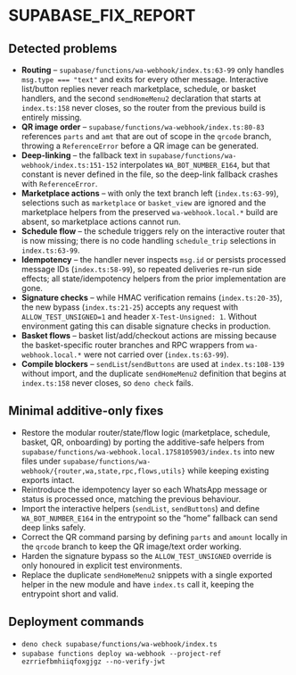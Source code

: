 # SUPABASE_FIX_REPORT

## Detected problems
- **Routing** – `supabase/functions/wa-webhook/index.ts:63-99` only handles `msg.type === "text"` and exits for every other message. Interactive list/button replies never reach marketplace, schedule, or basket handlers, and the second `sendHomeMenu2` declaration that starts at `index.ts:158` never closes, so the router from the previous build is entirely missing.
- **QR image order** – `supabase/functions/wa-webhook/index.ts:80-83` references `parts` and `amt` that are out of scope in the `qrcode` branch, throwing a `ReferenceError` before a QR image can be generated.
- **Deep-linking** – the fallback text in `supabase/functions/wa-webhook/index.ts:151-152` interpolates `WA_BOT_NUMBER_E164`, but that constant is never defined in the file, so the deep-link fallback crashes with `ReferenceError`.
- **Marketplace actions** – with only the text branch left (`index.ts:63-99`), selections such as `marketplace` or `basket_view` are ignored and the marketplace helpers from the preserved `wa-webhook.local.*` build are absent, so marketplace actions cannot run.
- **Schedule flow** – the schedule triggers rely on the interactive router that is now missing; there is no code handling `schedule_trip` selections in `index.ts:63-99`.
- **Idempotency** – the handler never inspects `msg.id` or persists processed message IDs (`index.ts:58-99`), so repeated deliveries re-run side effects; all state/idempotency helpers from the prior implementation are gone.
- **Signature checks** – while HMAC verification remains (`index.ts:20-35`), the new bypass (`index.ts:21-25`) accepts any request with `ALLOW_TEST_UNSIGNED=1` and header `X-Test-Unsigned: 1`. Without environment gating this can disable signature checks in production.
- **Basket flows** – basket list/add/checkout actions are missing because the basket-specific router branches and RPC wrappers from `wa-webhook.local.*` were not carried over (`index.ts:63-99`).
- **Compile blockers** – `sendList`/`sendButtons` are used at `index.ts:108-139` without import, and the duplicate `sendHomeMenu2` definition that begins at `index.ts:158` never closes, so `deno check` fails.

## Minimal additive-only fixes
- Restore the modular router/state/flow logic (marketplace, schedule, basket, QR, onboarding) by porting the additive-safe helpers from `supabase/functions/wa-webhook.local.1758105903/index.ts` into new files under `supabase/functions/wa-webhook/{router,wa,state,rpc,flows,utils}` while keeping existing exports intact.
- Reintroduce the idempotency layer so each WhatsApp message or status is processed once, matching the previous behaviour.
- Import the interactive helpers (`sendList`, `sendButtons`) and define `WA_BOT_NUMBER_E164` in the entrypoint so the “home” fallback can send deep links safely.
- Correct the QR command parsing by defining `parts` and `amount` locally in the `qrcode` branch to keep the QR image/text order working.
- Harden the signature bypass so the `ALLOW_TEST_UNSIGNED` override is only honoured in explicit test environments.
- Replace the duplicate `sendHomeMenu2` snippets with a single exported helper in the new module and have `index.ts` call it, keeping the entrypoint short and valid.

## Deployment commands
- `deno check supabase/functions/wa-webhook/index.ts`
- `supabase functions deploy wa-webhook --project-ref ezrriefbmhiiqfoxgjgz --no-verify-jwt`
